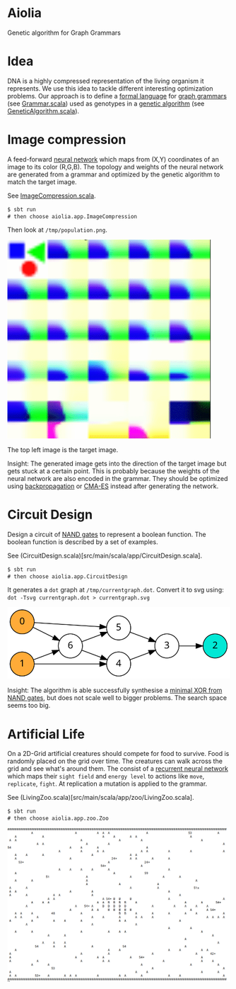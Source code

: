 # Aiolia

Genetic algorithm for Graph Grammars

# Idea

DNA is a highly compressed representation of the living organism it represents. We use this idea to tackle different interesting optimization problems. Our approach is to define a [formal language](https://en.wikipedia.org/wiki/Formal_language) for [graph grammars](https://en.wikipedia.org/wiki/Graph_rewriting) (see [Grammar.scala](src/main/scala/grammar/Grammar.scala)) used as genotypes in a [genetic algorithm](https://en.wikipedia.org/wiki/Genetic_algorithm) (see [GeneticAlgorithm.scala](src/main/scala/geneticAlgorithm/GeneticAlgorithm.scala)).

# Image compression

A feed-forward [neural network](https://en.wikipedia.org/wiki/Artificial_neural_network) which maps from (X,Y) coordinates of an image to its color (R,G,B). The topology and weights of the neural network are generated from a grammar and optimized by the genetic algorithm to match the target image.

See [ImageCompression.scala](src/main/scala/app/ImageCompression.scala).

```
$ sbt run
# then choose aiolia.app.ImageCompression
```

Then look at `/tmp/population.png`.

![Example population for image compression](example_imagecompression_population.gif)

The top left image is the target image.

Insight: The generated image gets into the direction of the target image but gets stuck at a certain point. This is probably because the weights of the neural network are also encoded in the grammar. They should be optimized using [backpropagation](https://en.wikipedia.org/wiki/Backpropagation) or [CMA-ES](https://en.wikipedia.org/wiki/CMA-ES) instead after generating the network.

# Circuit Design

Design a circuit of [NAND gates](https://en.wikipedia.org/wiki/NAND_logic) to represent a boolean function. The boolean function is described by a set of examples.

See (CircuitDesign.scala)[src/main/scala/app/CircuitDesign.scala].

```
$ sbt run
# then choose aiolia.app.CircuitDesign
```

It generates a `dot` graph at `/tmp/currentgraph.dot`.
Convert it to svg using: `dot -Tsvg currentgraph.dot > currentgraph.svg`

![Example XOR from NANDs](example_circuit_xor.svg)

Insight: The algorithm is able successfully synthesise a [minimal XOR from NAND gates](https://en.wikipedia.org/wiki/NAND_logic#XOR), but does not scale well to bigger problems. The search space seems too big.

# Artificial Life

On a 2D-Grid artificial creatures should compete for food to survive. Food is randomly placed on the grid over time. The creatures can walk across the grid and see what's around them. The consist of a [recurrent neural network](https://en.wikipedia.org/wiki/Recurrent_neural_network) which maps their `sight field` and `energy level` to actions like `move`, `replicate`, `fight`. At replication a mutation is applied to the grammar.

See (LivingZoo.scala)[src/main/scala/app/zoo/LivingZoo.scala].

```
$ sbt run
# then choose aiolia.app.zoo.Zoo
```

![Example Zoo](example_zoo.gif)
